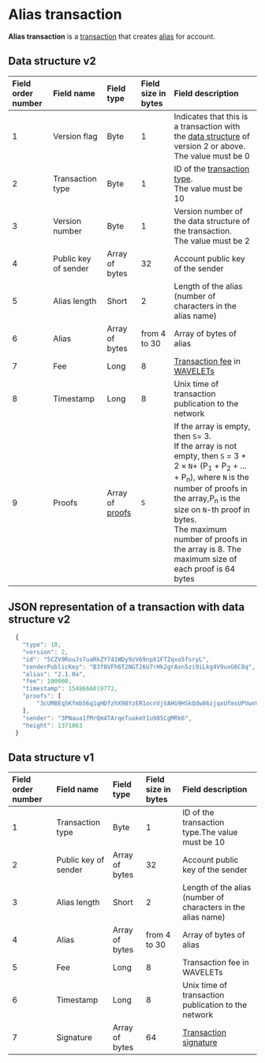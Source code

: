 # Alias transaction

**Alias transaction** is a [transaction](/blockchain/transaction.md) that creates [alias](/blockchain/alias.md) for account.

## Data structure v2

| Field order number | Field name | Field type | Field size in bytes | Field description |
| :--- | :--- | :--- | :--- | :--- |
| 1 | Version flag | Byte  | 1 | Indicates that this is a transaction with the [data structure](/blockchain/transaction-data-structure.md) of version 2 or above.<br> The value must be 0 |
| 2 | Transaction type | Byte  | 1 | ID of the [transaction type](/blockchain/transaction-type.md). <br> The value must be 10 |
| 3 | Version number | Byte | 1 | Version number of the data structure of the transaction.<br> The value must be  2 |
| 4 | Public key of sender | Array of bytes | 32 | Account public key of the sender |
| 5 | Alias length | Short | 2 | Length of the alias \(number of characters in the alias name\) |
| 6 | Alias | Array of bytes | from 4 to 30 | Array of bytes of alias |
| 7 | Fee | Long | 8 | [Transaction fee](/blockchain/transaction-fee.md) in [WAVELETs](/blockchain/token/wavelet.md) |
| 8 | Timestamp | Long | 8 | Unix time of transaction publication to the network |
| 9 | Proofs | Array of [proofs](/blockchain/transaction-proof.md) | `S` | If the array is empty, then `S`= 3. <br>If the array is not empty, then `S` = 3 + 2 × `N`+ (P<sub>1</sub> + P<sub>2</sub> + ... + P<sub>n</sub>), where `N` is the number of proofs in the array,P<sub>n</sub> is the size on `N`-th proof in bytes. <br>The maximum number of proofs in the array is 8. The maximum size of each proof is 64 bytes |

## JSON representation of a transaction with data structure v2

```js
  {
  	"type": 10,
  	"version": 2,
  	"id": "5CZV9RouJs7uaRkZY741WDy9zV69npX1FTZqxo5fsryL",
  	"senderPublicKey": "B3f8VFh6T2NGT26U7rHk2grAxn5zi9iLkg4V9uxG6C8q",
  	"alias": "2.1.0a",
  	"fee": 100000,
  	"timestamp": 1548666019772,
  	"proofs": [
  		"3cUM8Eq5KfmbS6q1qHDfzhX98YzER1ocnVjVAHG9HSkQdw86zjqxUfmsUPVwnVgwu5zatt3ETLnNFteobRMyR8bY"
  	],
  	"sender": "3PNaua1fMrQm4TArqeTuakmY1u985CgMRk6",
  	"height": 1371063
  }
```

## Data structure v1

| Field order number | Field name | Field type | Field size in bytes | Field description |
| :--- | :--- | :--- | :--- | :--- |
| 1 | Transaction type | Byte  | 1 | ID of the transaction type.The value must be 10 |
| 2 | Public key of sender | Array of bytes | 32 | Account public key of the sender |
| 3 | Alias length | Short | 2 | Length of the alias \(number of characters in the alias name\) |
| 4 | Alias | Array of bytes | from 4 to 30 | Array of bytes of alias |
| 5 | Fee | Long | 8 | Transaction fee in WAVELETs |
| 6 | Timestamp | Long | 8 | Unix time of transaction publication to the network |
| 7 | Signature | Array of bytes | 64 | [Transaction signature](/blockchain/transaction-signature) |
